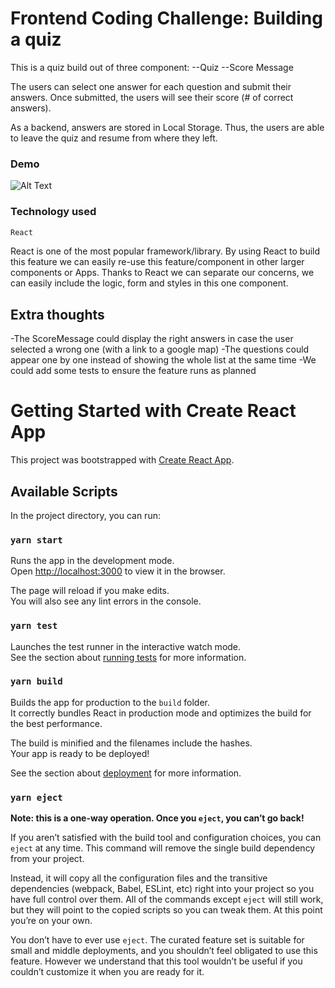 # Frontend Coding Challenge: Building a quiz

This is a quiz build out of three component:
--Quiz
--Score Message

The users can select one answer for each question and submit their answers.
Once submitted, the users will see their score (# of correct answers).

As a backend, answers are stored in Local Storage. Thus, the users are able to leave the quiz and resume from where they left.

### Demo
![Alt Text](http://g.recordit.co/BWGJwQARhT.gif)

### Technology used

```bash
React
```

React is one of the most popular framework/library. By using React to build this feature we can easily re-use this feature/component in other larger components or Apps. Thanks to React we can separate our concerns, we can easily include the logic, form and styles in this one component.

## Extra thoughts

-The ScoreMessage could display the right answers in case the user selected a wrong one (with a link to a google map)
-The questions could appear one by one instead of showing the whole list at the same time
-We could add some tests to ensure the feature runs as planned


# Getting Started with Create React App

This project was bootstrapped with [Create React App](https://github.com/facebook/create-react-app).

## Available Scripts

In the project directory, you can run:

### `yarn start`

Runs the app in the development mode.\
Open [http://localhost:3000](http://localhost:3000) to view it in the browser.

The page will reload if you make edits.\
You will also see any lint errors in the console.

### `yarn test`

Launches the test runner in the interactive watch mode.\
See the section about [running tests](https://facebook.github.io/create-react-app/docs/running-tests) for more information.

### `yarn build`

Builds the app for production to the `build` folder.\
It correctly bundles React in production mode and optimizes the build for the best performance.

The build is minified and the filenames include the hashes.\
Your app is ready to be deployed!

See the section about [deployment](https://facebook.github.io/create-react-app/docs/deployment) for more information.

### `yarn eject`

**Note: this is a one-way operation. Once you `eject`, you can’t go back!**

If you aren’t satisfied with the build tool and configuration choices, you can `eject` at any time. This command will remove the single build dependency from your project.

Instead, it will copy all the configuration files and the transitive dependencies (webpack, Babel, ESLint, etc) right into your project so you have full control over them. All of the commands except `eject` will still work, but they will point to the copied scripts so you can tweak them. At this point you’re on your own.

You don’t have to ever use `eject`. The curated feature set is suitable for small and middle deployments, and you shouldn’t feel obligated to use this feature. However we understand that this tool wouldn’t be useful if you couldn’t customize it when you are ready for it.
